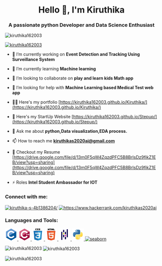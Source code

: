 <h1 align="center">Hello 👋, I'm Kiruthika</h1>
<h3 align="center">A passionate python Developer and Data Science Enthusiast</h3>

<p align="left"> <img src="https://komarev.com/ghpvc/?username=kiruthika162003&label=Profile%20views&color=0e75b6&style=flat" alt="kiruthika162003" /> </p>

<p align="left"> <a href="https://github.com/ryo-ma/github-profile-trophy"><img src="https://github-profile-trophy.vercel.app/?username=kiruthika162003" alt="kiruthika162003" /></a> </p>

- 🔭 I’m currently working on **Event Detection and Tracking Using Surveillance System**

- 🌱 I’m currently learning **Machine learning**

- 👯 I’m looking to collaborate on **play and learn kids Math app**

- 🤝 I’m looking for help with **Machine Learning based Medical Test web app**

- 👨‍💻 Here's my portfolio [https://kiruthika162003.github.io/Kiruthika/](https://kiruthika162003.github.io/Kiruthika/)

- 📝 Here's my StartUp Website [https://kiruthika162003.github.io/Stepup/](https://kiruthika162003.github.io/Stepup/)

- 💬 Ask me about **python,Data visualization,EDA process.**

- 📫 How to reach me **kiruthikas2020ai@gmail.com**

- 📄 Checkout my Resume [https://drive.google.com/file/d/13m0F5qW4ZqzdPFC5B8BrIsDz9fikZ1EB/view?usp=sharing](https://drive.google.com/file/d/13m0F5qW4ZqzdPFC5B8BrIsDz9fikZ1EB/view?usp=sharing)

- ⚡ Roles **Intel Student Ambassador for IOT**

<h3 align="left">Connect with me:</h3>
<p align="left">
<a href="https://linkedin.com/in/kiruthika-s-4b1386204/" target="blank"><img align="center" src="https://raw.githubusercontent.com/rahuldkjain/github-profile-readme-generator/master/src/images/icons/Social/linked-in-alt.svg" alt="kiruthika-s-4b1386204/" height="30" width="40" /></a>
<a href="https://www.hackerrank.com/https://www.hackerrank.com/kiruthikas2020ai" target="blank"><img align="center" src="https://raw.githubusercontent.com/rahuldkjain/github-profile-readme-generator/master/src/images/icons/Social/hackerrank.svg" alt="https://www.hackerrank.com/kiruthikas2020ai" height="30" width="40" /></a>
</p>

<h3 align="left">Languages and Tools:</h3>
<p align="left"> <a href="https://www.cprogramming.com/" target="_blank" rel="noreferrer"> <img src="https://raw.githubusercontent.com/devicons/devicon/master/icons/c/c-original.svg" alt="c" width="40" height="40"/> </a> <a href="https://www.w3schools.com/cpp/" target="_blank" rel="noreferrer"> <img src="https://raw.githubusercontent.com/devicons/devicon/master/icons/cplusplus/cplusplus-original.svg" alt="cplusplus" width="40" height="40"/> </a> <a href="https://www.w3schools.com/css/" target="_blank" rel="noreferrer"> <img src="https://raw.githubusercontent.com/devicons/devicon/master/icons/css3/css3-original-wordmark.svg" alt="css3" width="40" height="40"/> </a> <a href="https://www.w3.org/html/" target="_blank" rel="noreferrer"> <img src="https://raw.githubusercontent.com/devicons/devicon/master/icons/html5/html5-original-wordmark.svg" alt="html5" width="40" height="40"/> </a> <a href="https://pandas.pydata.org/" target="_blank" rel="noreferrer"> <img src="https://raw.githubusercontent.com/devicons/devicon/2ae2a900d2f041da66e950e4d48052658d850630/icons/pandas/pandas-original.svg" alt="pandas" width="40" height="40"/> </a> <a href="https://www.python.org" target="_blank" rel="noreferrer"> <img src="https://raw.githubusercontent.com/devicons/devicon/master/icons/python/python-original.svg" alt="python" width="40" height="40"/> </a> <a href="https://seaborn.pydata.org/" target="_blank" rel="noreferrer"> <img src="https://seaborn.pydata.org/_images/logo-mark-lightbg.svg" alt="seaborn" width="40" height="40"/> </a> </p>

<p><img align="left" src="https://github-readme-stats.vercel.app/api/top-langs?username=kiruthika162003&show_icons=true&locale=en&layout=compact" alt="kiruthika162003" /></p>

<p>&nbsp;<img align="center" src="https://github-readme-stats.vercel.app/api?username=kiruthika162003&show_icons=true&locale=en" alt="kiruthika162003" /></p>

<p><img align="center" src="https://github-readme-streak-stats.herokuapp.com/?user=kiruthika162003&" alt="kiruthika162003" /></p>

